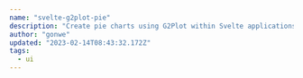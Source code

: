 ```yaml
---
name: "svelte-g2plot-pie"
description: "Create pie charts using G2Plot within Svelte applications."
author: "gonwe"
updated: "2023-02-14T08:43:32.172Z"
tags: 
  - ui
---
```

